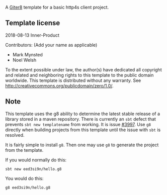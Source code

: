 A [Giter8][g8] template for a basic http4s client project.

Template license
----------------

2018-08-13 Inner-Product

Contributors: (Add your name as applicable)

- Mark Mynsted
- Noel Welsh

To the extent possible under law, the author(s) have dedicated all copyright and related
and neighboring rights to this template to the public domain worldwide.
This template is distributed without any warranty. See <http://creativecommons.org/publicdomain/zero/1.0/>.

[g8]: http://www.foundweekends.org/giter8/

## Note 

This template uses the g8 ability to determine the latest stable release of
a library stored in a maven repository. There is currently an `sbt` defect that
prevents `sbt new templatename` from working. It is issue
[#3997](https://github.com/sbt/sbt/issues/3977). Use `g8` directly when
building projects from this template until the issue with `sbt` is resolved. 

It is fairly simple to install `g8`.  Then one may use `g8` to generate the
project from the template. 

If you would normally do this:

`sbt new eed3si9n/hello.g8`

You would do this:

`g8 eed3si9n/hello.g8`
